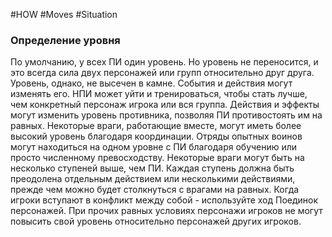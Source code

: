 #HOW  #Moves  #Situation 

### Определение уровня  
По умолчанию, у всех ПИ один уровень. Но уровень не  переносится, и это всегда сила двух персонажей или  групп относительно друг друга. Уровень, однако, не  высечен в камне. События и действия могут изменять  его. НПИ может уйти и тренироваться, чтобы стать  лучше, чем конкретный персонаж игрока или вся группа.  Действия и эффекты могут изменить уровень  противника, позволяя ПИ противостоять им на равных.  Некоторые враги, работающие вместе, могут иметь  более высокий уровень благодаря координации. Отряды  опытных воинов могут находиться на одном уровне с  ПИ благодаря обучению или просто численному  превосходству. Некоторые враги могут быть на  несколько ступеней выше, чем ПИ. Каждая ступень  должна быть преодолена отдельным действием или  несколькими действиями, прежде чем можно будет  столкнуться с врагами на равных.  Когда игроки вступают в конфликт между собой -  используйте ход Поединок персонажей. При прочих  равных условиях персонажи игроков не могут повысить  свой уровень относительно персонажей других игроков.
